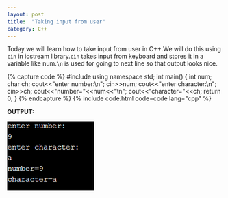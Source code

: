 ```yaml
---
layout: post
title:  "Taking input from user"
category: C++
---
```


Today we will learn how to take input from user in C++.We will do this using `cin` in iostream library.`cin` takes input from keyboard and stores it in a variable like num.`\n` is used for going to next line so that output looks nice.

{% capture code %}
#include<iostream>
using namespace std;
int main()
{
   int num;
   char ch;
   cout<<"enter number:\n";
   cin>>num;
   cout<<"enter character:\n";
   cin>>ch;
   cout<<"number="<<num<<"\n";
   cout<<"character="<<ch;
   return 0;
}
{% endcapture %}
{% include code.html code=code lang="cpp" %}

**OUTPUT:**

![output](/assets/Taking-input-from-user.png)